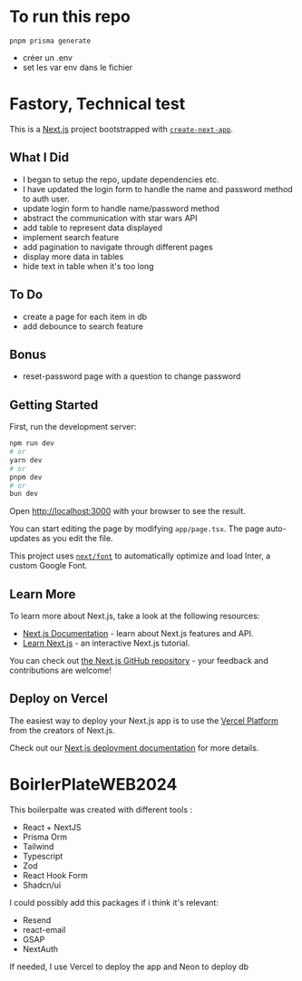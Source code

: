 # To run this repo

`pnpm prisma generate`
 + créer un .env 
 + set les var env dans le fichier
# Fastory, Technical test

This is a [Next.js](https://nextjs.org/) project bootstrapped with [`create-next-app`](https://github.com/vercel/next.js/tree/canary/packages/create-next-app).

## What I Did

- I began to setup the repo, update dependencies etc.
- I have updated the login form to handle the name and password method to auth user.
- update login form to handle name/password method
- abstract the communication with star wars API
- add table to represent data displayed
- implement search feature
- add pagination to navigate through different pages
- display more data in tables
- hide text in table when it's too long

## To Do

- create a page for each item in db
- add debounce to search feature

## Bonus 

- reset-password page with a question to change password 

## Getting Started

First, run the development server:

```bash
npm run dev
# or
yarn dev
# or
pnpm dev
# or
bun dev
```

Open [http://localhost:3000](http://localhost:3000) with your browser to see the result.

You can start editing the page by modifying `app/page.tsx`. The page auto-updates as you edit the file.

This project uses [`next/font`](https://nextjs.org/docs/basic-features/font-optimization) to automatically optimize and load Inter, a custom Google Font.

## Learn More

To learn more about Next.js, take a look at the following resources:

- [Next.js Documentation](https://nextjs.org/docs) - learn about Next.js features and API.
- [Learn Next.js](https://nextjs.org/learn) - an interactive Next.js tutorial.

You can check out [the Next.js GitHub repository](https://github.com/vercel/next.js/) - your feedback and contributions are welcome!

## Deploy on Vercel

The easiest way to deploy your Next.js app is to use the [Vercel Platform](https://vercel.com/new?utm_medium=default-template&filter=next.js&utm_source=create-next-app&utm_campaign=create-next-app-readme) from the creators of Next.js.

Check out our [Next.js deployment documentation](https://nextjs.org/docs/deployment) for more details.


# BoirlerPlateWEB2024

This boilerpalte was created with different tools : 

- React + NextJS
- Prisma Orm
- Tailwind
- Typescript
- Zod
- React Hook Form
- Shadcn/ui

I could possibly add this packages if i think it's relevant:
- Resend
- react-email
- GSAP
- NextAuth

If needed, I use Vercel to deploy the app and Neon to deploy db
